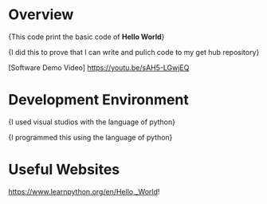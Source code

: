 # Overview

{This code print the basic code of **Hello World**}

{I did this to prove that I can write and pulich code to my get hub repository}

[Software Demo Video] https://youtu.be/sAH5-LGwjEQ

# Development Environment

{I used visual studios with the language of python}

{I programmed this using the language of python}

# Useful Websites
https://www.learnpython.org/en/Hello,_World!

